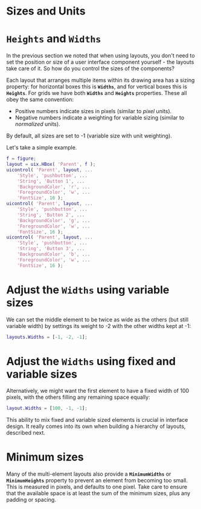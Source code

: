
# **Sizes and Units**

# **`Heights`** **and** **`Widths`**

In the previous section we noted that when using layouts, you don't need to set the position or size of a user interface component yourself \- the layouts take care of it. So how do you control the sizes of the components?


Each layout that arranges multiple items within its drawing area has a sizing property: for horizontal boxes this is **`Widths`**, and for vertical boxes this is **`Heights`**. For grids we have both **`Widths`** and **`Heights`** properties. These all obey the same convention:

-  Positive numbers indicate sizes in pixels (similar to *pixel* units). 
-  Negative numbers indicate a weighting for variable sizing (similar to *normalized* units). 

By default, all sizes are set to \-1 (variable size with unit weighting).


Let's take a simple example.

```matlab
f = figure;
layout = uix.HBox( 'Parent', f );
uicontrol( 'Parent', layout, ...
    'Style', 'pushbutton', ...
    'String', 'Button 1', ...    
    'BackgroundColor', 'r', ...
    'ForegroundColor', 'w', ...
    'FontSize', 16 );
uicontrol( 'Parent', layout, ...
    'Style', 'pushbutton', ...
    'String', 'Button 2', ...    
    'BackgroundColor', 'g', ...
    'ForegroundColor', 'w', ...
    'FontSize', 16 );
uicontrol( 'Parent', layout, ...
    'Style', 'pushbutton', ...
    'String', 'Button 3', ...    
    'BackgroundColor', 'b', ...
    'ForegroundColor', 'w', ...
    'FontSize', 16 );
```

# Adjust the `Widths` using variable sizes

We can set the middle element to be twice as wide as the others (but still variable width) by settings its weight to \-2 with the other widths kept at \-1:

```matlab
layouts.Widths = [-1, -2, -1];
```

# Adjust the `Widths` using fixed and variable sizes

Alternatively, we might want the first element to have a fixed width of 100 pixels, with the others filling any remaining space equally:

```matlab
layout.Widths = [100, -1, -1];
```

This ability to mix fixed and variable sized elements is crucial in interface design. It really comes into its own when building a hierarchy of layouts, described next.

# Minimum sizes

Many of the multi\-element layouts also provide a **`MinimumWidths`** or **`MinimumHeights`** property to prevent an element from becoming too small. This is measured in pixels, and defaults to one pixel. Take care to ensure that the available space is at least the sum of the minimum sizes, plus any padding or spacing.